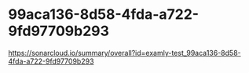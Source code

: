 # 99aca136-8d58-4fda-a722-9fd97709b293
https://sonarcloud.io/summary/overall?id=examly-test_99aca136-8d58-4fda-a722-9fd97709b293

